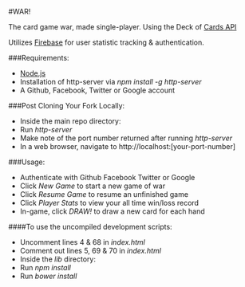 #WAR!

The card game war, made single-player.  Using the Deck of [Cards API](http://deckofcardsapi.com/)

Utilizes [Firebase](https://www.firebase.com) for user statistic tracking & authentication.

###Requirements:
- [Node.js](https://nodejs.org/en/)
- Installation of http-server via _npm install -g http-server_
- A Github, Facebook, Twitter or Google account

###Post Cloning Your Fork Locally:
- Inside the main repo directory:
 - Run _http-server_
 - Make note of the port number returned after running _http-server_
- In a web browser, navigate to http://localhost:[your-port-number]

###Usage:
- Authenticate with Github Facebook Twitter or Google
- Click *New Game* to start a new game of war
- Click *Resume Game* to resume an unfinished game
- Click *Player Stats* to view your all time win/loss record
- In-game, click *DRAW!* to draw a new card for each hand

####To use the uncompiled development scripts:
- Uncomment lines 4 & 68 in _index.html_
- Comment out lines 5, 69 & 70 in _index.html_
- Inside the _lib_ directory:
 - Run _npm install_
 - Run _bower install_